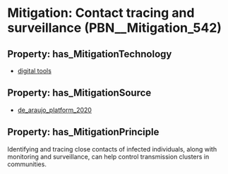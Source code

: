 # Mitigation: __Contact tracing and surveillance__ (PBN__Mitigation_542)

## Property: has_MitigationTechnology

* [digital tools](../Technology/PBN__Technology_3293)

## Property: has_MitigationSource

* [de_araujo_platform_2020](../Article/PBN__Article_46)

## Property: has_MitigationPrinciple

Identifying and tracing close contacts of infected individuals, along with monitoring and surveillance, can help control transmission clusters in communities.

